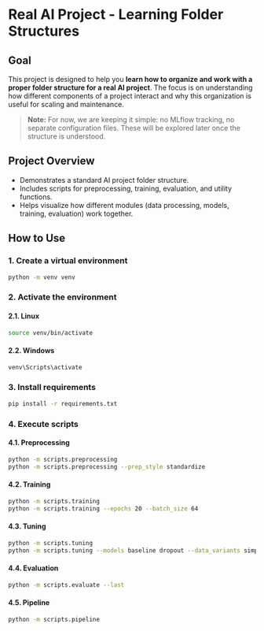# Real AI Project - Learning Folder Structures

## Goal
This project is designed to help you **learn how to organize and work with a proper folder structure for a real AI project**. The focus is on understanding how different components of a project interact and why this organization is useful for scaling and maintenance.  

> **Note:** For now, we are keeping it simple: no MLflow tracking, no separate configuration files. These will be explored later once the structure is understood.

## Project Overview
- Demonstrates a standard AI project folder structure.  
- Includes scripts for preprocessing, training, evaluation, and utility functions.  
- Helps visualize how different modules (data processing, models, training, evaluation) work together.  


## How to Use

### 1. Create a virtual environment
```bash
python -m venv venv
```

### 2. Activate the environment

#### 2.1. Linux
```bash
source venv/bin/activate
```
#### 2.2. Windows
```bash
venv\Scripts\activate
```

### 3. Install requirements
```bash
pip install -r requirements.txt
```

### 4. Execute scripts

#### 4.1. Preprocessing
```bash
python -m scripts.preprocessing
python -m scripts.preprocessing --prep_style standardize
```

#### 4.2. Training
```bash
python -m scripts.training 
python -m scripts.training --epochs 20 --batch_size 64
```

#### 4.3. Tuning
```bash
python -m scripts.tuning
python -m scripts.tuning --models baseline dropout --data_variants simple
```

#### 4.4. Evaluation
```bash
python -m scripts.evaluate --last
```

#### 4.5. Pipeline
```bash
python -m scripts.pipeline
```









